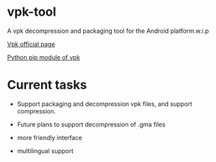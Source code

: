 # vpk-tool
A vpk decompression and packaging tool for the Android platform.w.i.p

[Vpk official page](https://developer.valvesoftware.com/wiki/VPK)

[Python pip module of vpk](https://pypi.org/project/vpk/)


# Current tasks

- Support packaging and decompression vpk files, and support compression.

- Future plans to support decompression of .gma files

- more friendly interface

- multilingual support

